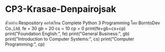 # CP3-Krasae-Denpairojsak
ตัวอย่าง Respository คอร์สเรียน Complete Python 3 Programming โดย BorntoDev Co.,Ltd.
fe = 30
gb = 20
cs = 10
cp = 0
print(fe+gb+cs+cp)
print("Foundation English:", fe)
print("General Business:", gb)
print("Introduction to Computer Systems:", cs)
print("Computer Programming:", cp)